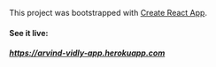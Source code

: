 This project was bootstrapped with [Create React App](https://github.com/facebook/create-react-app).

#### See it live:  
##### https://arvind-vidly-app.herokuapp.com

